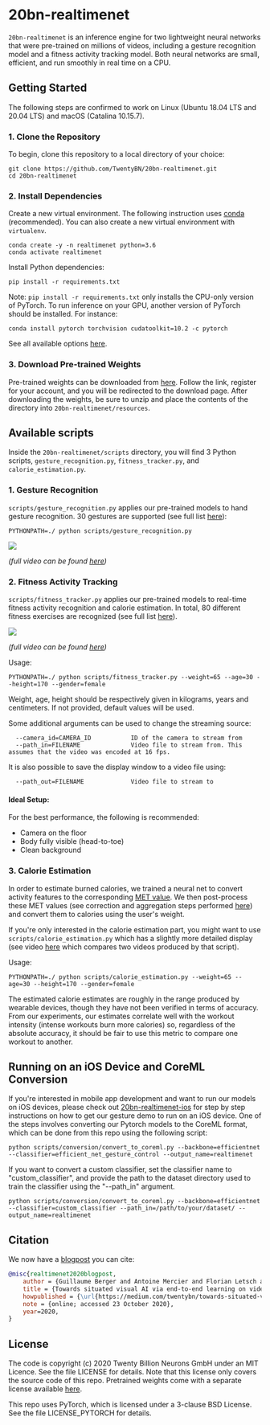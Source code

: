 # 20bn-realtimenet

`20bn-realtimenet` is an inference engine for two lightweight neural networks that were pre-trained on millions of videos,
including a gesture recognition model and a fitness activity tracking model.
Both neural networks are small, efficient, and run smoothly in real time on a CPU. 

## Getting Started
The following steps are confirmed to work on Linux (Ubuntu 18.04 LTS and 20.04 LTS) and macOS (Catalina 10.15.7).

### 1. Clone the Repository

To begin, clone this repository to a local directory of your choice:
```
git clone https://github.com/TwentyBN/20bn-realtimenet.git
cd 20bn-realtimenet
```

### 2. Install Dependencies

Create a new virtual environment. The following instruction uses [conda](https://docs.conda.io/en/latest/miniconda.html) (recommended).
You can also create a new virtual environment with `virtualenv`.

```shell
conda create -y -n realtimenet python=3.6
conda activate realtimenet
```

Install Python dependencies:

```shell
pip install -r requirements.txt
```

Note: `pip install -r requirements.txt` only installs the CPU-only version of PyTorch.
To run inference on your GPU,  another version of PyTorch should be installed. For instance:
```shell
conda install pytorch torchvision cudatoolkit=10.2 -c pytorch
``` 
See all available options [here](https://pytorch.org/).


### 3. Download Pre-trained Weights

Pre-trained weights can be downloaded from [here](https://20bn.com/licensing/sdk/evaluation).
Follow the link, register for your account, and you will be redirected to the download page.
After downloading the weights, be sure to unzip and place the contents of the directory into `20bn-realtimenet/resources`.

## Available scripts
Inside the `20bn-realtimenet/scripts` directory, you will find 3 Python scripts,
`gesture_recognition.py`, `fitness_tracker.py`, and `calorie_estimation.py`.

### 1. Gesture Recognition

`scripts/gesture_recognition.py` applies our pre-trained models to hand gesture recognition.
30 gestures are supported (see full list 
[here](https://github.com/TwentyBN/20bn-realtimenet/blob/7651d24967de7eb12912297747de8174950eb74e/realtimenet/downstream_tasks/gesture_recognition/__init__.py)):

```shell
PYTHONPATH=./ python scripts/gesture_recognition.py
```

![](gifs/gesture_recognition.gif)

*(full video can be found [here](https://drive.google.com/file/d/1G5OaCsPco_4H7F5-s6n2Mm3wI5V9K6WE/view?usp=sharing))*


### 2. Fitness Activity Tracking

`scripts/fitness_tracker.py` applies our pre-trained models to real-time fitness activity recognition and calorie estimation. 
In total, 80 different fitness exercises are recognized (see full list 
[here](https://github.com/TwentyBN/20bn-realtimenet/blob/d539046fe71e43e37ad439d08e093ea1f489bd29/realtimenet/downstream_tasks/fitness_activity_recognition/__init__.py)).

![](gifs/fitness_tracking.gif)

*(full video can be found [here](https://drive.google.com/file/d/1f1y0wg7Y1kpSBwKSEFx1TDoD5lGA8DtQ/view?usp=sharing))*

Usage:

```shell
PYTHONPATH=./ python scripts/fitness_tracker.py --weight=65 --age=30 --height=170 --gender=female
```

Weight, age, height should be respectively given in kilograms, years and centimeters. If not provided, default values will be used.

Some additional arguments can be used to change the streaming source:
```
  --camera_id=CAMERA_ID           ID of the camera to stream from
  --path_in=FILENAME              Video file to stream from. This assumes that the video was encoded at 16 fps.
```

It is also possible to save the display window to a video file using:
```
  --path_out=FILENAME             Video file to stream to
```

#### Ideal Setup:

For the best performance, the following is recommended: 
- Camera on the floor 
- Body fully visible (head-to-toe) 
- Clean background 


### 3. Calorie Estimation

In order to estimate burned calories, we trained a neural net to convert activity features to the corresponding [MET value](https://en.wikipedia.org/wiki/Metabolic_equivalent_of_task).
We then post-process these MET values (see correction and aggregation steps performed [here](https://github.com/TwentyBN/20bn-realtimenet/blob/7651d24967de7eb12912297747de8174950eb74e/realtimenet/downstream_tasks/calorie_estimation/calorie_accumulator.py)) 
and convert them to calories using the user's weight.

If you're only interested in the calorie estimation part, you might want to use `scripts/calorie_estimation.py` which has a slightly more
detailed display (see video [here](https://drive.google.com/file/d/1VIAnFPm9JJAbxTMchTazUE3cRRgql6Z6/view?usp=sharing) which compares two videos produced by that script).

Usage:
```shell
PYTHONPATH=./ python scripts/calorie_estimation.py --weight=65 --age=30 --height=170 --gender=female
```

The estimated calorie estimates are roughly in the range produced by wearable devices, though they have not been verified in terms of accuracy. 
From our experiments, our estimates correlate well with the workout intensity (intense workouts burn more calories) so, regardless of the absolute accuracy, it should be fair to use this metric to compare one workout to another.


## Running on an iOS Device and CoreML Conversion

If you're interested in mobile app development and want to run our models on iOS devices, please check out [20bn-realtimenet-ios](https://github.com/TwentyBN/20bn-realtimenet-iOS) for step by step instructions on how to get our gesture demo to run on an iOS device.
One of the steps involves converting our Pytorch models to the CoreML format, which can be done from this repo using the following script:

```shell
python scripts/conversion/convert_to_coreml.py --backbone=efficientnet --classifier=efficient_net_gesture_control --output_name=realtimenet
```

If you want to convert a custom classifier, set the classifier name to "custom_classifier", and provide the path to the dataset directory used to train the classifier using the "--path_in" argument.
```shell
python scripts/conversion/convert_to_coreml.py --backbone=efficientnet --classifier=custom_classifier --path_in=/path/to/your/dataset/ --output_name=realtimenet
```

## Citation

We now have a [blogpost](https://medium.com/twentybn/towards-situated-visual-ai-via-end-to-end-learning-on-video-clips-2832bd9d519f) you can cite:

```bibtex
@misc{realtimenet2020blogpost,
    author = {Guillaume Berger and Antoine Mercier and Florian Letsch and Cornelius Boehm and Sunny Panchal and Nahua Kang and Mark Todorovich and Ingo Bax and Roland Memisevic},
    title = {Towards situated visual AI via end-to-end learning on video clips},
    howpublished = {\url{https://medium.com/twentybn/towards-situated-visual-ai-via-end-to-end-learning-on-video-clips-2832bd9d519f}},
    note = {online; accessed 23 October 2020},
    year=2020,
}
```

## License 

The code is copyright (c) 2020 Twenty Billion Neurons GmbH under an MIT Licence. See the file LICENSE for details. Note that this license 
only covers the source code of this repo. Pretrained weights come with a separate license available [here](https://20bn.com/licensing/sdk/evaluation).

This repo uses PyTorch, which is licensed under a 3-clause BSD License. See the file LICENSE_PYTORCH for details.
